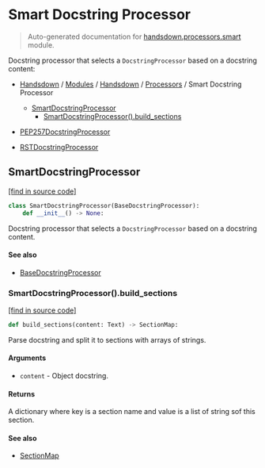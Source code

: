 # Smart Docstring Processor

> Auto-generated documentation for [handsdown.processors.smart](https://github.com/vemel/handsdown/blob/master/handsdown/processors/smart.py) module.

Docstring processor that selects a `DocstringProcessor` based on a docstring content:

- [Handsdown](../../README.md#-handsdown---python-documentation-generator) / [Modules](../../MODULES.md#modules) / [Handsdown](../index.md#handsdown) / [Processors](index.md#processors) / Smart Docstring Processor
    - [SmartDocstringProcessor](#smartdocstringprocessor)
        - [SmartDocstringProcessor().build_sections](#smartdocstringprocessorbuild_sections)

- [PEP257DocstringProcessor](pep257.md#pep257docstringprocessor)
- [RSTDocstringProcessor](rst.md#rstdocstringprocessor)

## SmartDocstringProcessor

[[find in source code]](https://github.com/vemel/handsdown/blob/master/handsdown/processors/smart.py#L20)

```python
class SmartDocstringProcessor(BaseDocstringProcessor):
    def __init__() -> None:
```

Docstring processor that selects a `DocstringProcessor` based on a docstring content.

#### See also

- [BaseDocstringProcessor](base.md#basedocstringprocessor)

### SmartDocstringProcessor().build_sections

[[find in source code]](https://github.com/vemel/handsdown/blob/master/handsdown/processors/smart.py#L35)

```python
def build_sections(content: Text) -> SectionMap:
```

Parse docstring and split it to sections with arrays of strings.

#### Arguments

- `content` - Object docstring.

#### Returns

A dictionary where key is a section name and value is a list of string sof this
section.

#### See also

- [SectionMap](section_map.md#sectionmap)
